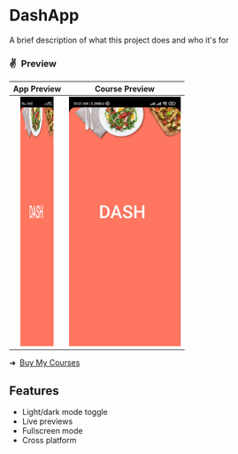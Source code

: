 
# DashApp

A brief description of what this project does and who it's for

### ✌&ensp;Preview

|              App Preview             |             Course Preview           |
| :----------------------------------: | :----------------------------------: |
| <img src="https://raw.githubusercontent.com/cyber-evangelists/DashApp/main/assets/app/1678928428862.jpg" height="450" width = "60"> | <img src="https://raw.githubusercontent.com/cyber-evangelists/DashApp/main/assets/app/1678928428862.jpg" height="450">|

➜&ensp;[Buy My Courses](https://johannesmilke.teachable.com/p/home "Buy My Courses")


## Features

- Light/dark mode toggle
- Live previews
- Fullscreen mode
- Cross platform


